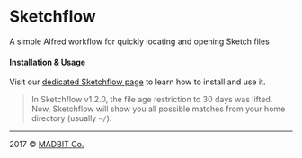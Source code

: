 # Sketchflow
A simple Alfred workflow for quickly locating and opening Sketch files

#### Installation & Usage
Visit our [dedicated Sketchflow page](https://madbitco.github.io/sketchflow) to learn how to install and use it.

> In Sketchflow v1.2.0, the file age restriction to 30 days was lifted. Now, Sketchflow will show you all possible matches from your home directory (usually `~/`).

---

2017 &copy; [MADBIT Co.](https://madbit.co)
